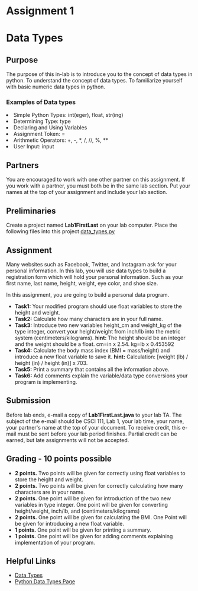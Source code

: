   <!DOCTYPE html>

  <head>

   # Assignment 1

  </head>

  <body>

  <h1>Data Types</h1>

  <h2>Purpose</h2>

  <p>
    The purpose of this in-lab is to introduce you to the concept of data types in python.
    To understand the concept of data types.
    To familiarize yourself with basic numeric data types in python.
    </p>

  ### Examples of Data types

  
  <li>Simple Python Types: int(eger), float, str(ing)</li>
  <li>Determining Type: type
  <li>Declaring and Using Variables</li>
  <li>Assignment Token: =</li>
  <li>Arithmetic Operators: +, -, *, /, //, %, **</li>
  <li>User Input: input</li>



  <h2>Partners</h2>

  <p>
    You are encouraged to work with one other partner on this assignment.
    If you work with a partner, you must both be in the same lab section.
    Put your names at the top of your assignment and include your lab section.
  </p>

  <h2>Preliminaries</h2>

  <p>
    Create a project named <b>Lab1FirstLast</b> on your lab computer.
    Place the following files into this project <a href="data_types.py"> data_types.py
    </a>
  </p>

  <h2>Assignment</h2>

  <p>
  Many websites such as Facebook, Twitter, and Instagram ask for your personal information. In this lab, you will use data types to build a registration form which will hold your personal information. Such as your first name, last name, height, weight, eye color, and shoe size.
  </p>

  <p>
    In this assignment, you are going to build a personal data program.
  </p>

  <ul>
    <b><li>Task1:</b> Your modified program should use float variables to store the height and weight. </li>
    <b><li>Task2:</b> Calculate how many characters are in your full name.</li>
    <b><li>Task3:</b> Introduce two new variables height_cm and weight_kg of the type integer, convert your height/weight from inch/lb into the metric system (centimeters/kilograms). <b>hint: </b>The height should be an integer and the weight should be a float. cm=in x 2.54.  kg=lb x 0.453592 </li>
    <b><li>Task4:</b> Calculate the body mass index (BMI = mass/height) and introduce a new float variable to save it. <b>hint:</b> Calculation: [weight (lb) / height (in) / height (in)] x 703. </li>
    <b><li>Task5:</b> Print a summary that contains all the information above.
    <b><li>Task6:</b> Add comments explain the variable/data type conversions your program is implementing.</li>
  </ul>

  <p>
  </p>


  <h2>Submission</h2>

  <p>
    Before lab ends, e-mail a copy of <b>Lab1FirstLast.java</b> to your
    lab TA.  The subject of the e-mail should be CSCI 111, Lab 1,
    your lab time, your name, your partner's name at the top of your document.
    To receive credit, this e-mail must be sent before your
    lab period finishes.  Partial credit can be earned, but late
    assignments will not be accepted.
  </p>

  <h2>Grading - 10 points possible</h2>

  <ul>
    <b><li>2 points.</b>  Two points will be given for correctly using float variables to store the height and weight. </li>
    <b><li>2 points.</b>  Two points will be given for correctly calculating how many characters are in your name. </li>
   <b> <li>2 points.</b>  One point will be given for introduction of the two new variables in type integer. One point will be given for converting height/weight, inch/lb, and (centimeters/kilograms) </li>
    <b><li>2 points.</b>  One point will be given for calculating the BMI. One Point will be given for introducing a new float variable.  </li>
    <b><li>1 points.</b>  One point will be given for printing a summary.  </li>
    <b><li>1 points.</b>  One point will be given for adding comments explaining implementation of your program. </li>


  </ul>

  <h2>Helpful Links</h2>

  <p>
    <ul>
    <li> <a href="https://en.wikibooks.org/wiki/Python_Programming/Data_Types">Data Types</a> </li>
    <li> <a href="https://docs.python.org/2/library/datatypes.html">Python Data Types Page</a> </li>
    </ul>
  </p>

  </body>
  </html>
